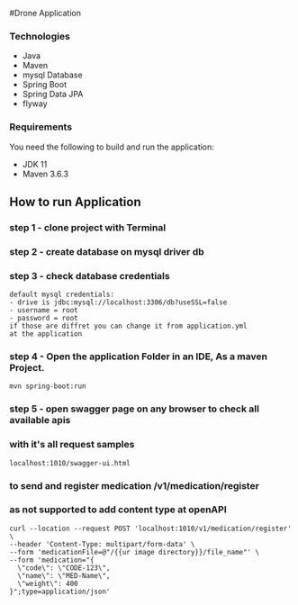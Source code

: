 #Drone Application

### Technologies

- Java
- Maven
- mysql Database
- Spring Boot
- Spring Data JPA
- flyway

### Requirements

You need the following to build and run the application:
- JDK 11
- Maven 3.6.3

## How to run Application

### step 1 - clone project with Terminal

### step 2 - create database on mysql driver db

### step 3 - check database credentials
```
default mysql credentials:
- drive is jdbc:mysql://localhost:3306/db?useSSL=false
- username = root
- password = root
if those are diffret you can change it from application.yml
at the application
```


### step 4 - Open the application Folder in an IDE, As a maven Project.
 
```
mvn spring-boot:run
```
### step 5 - open swagger page on any browser to check all available apis
### with it's all request samples

```
localhost:1010/swagger-ui.html
```

### to send and register medication /v1/medication/register
### as not supported to add content type at openAPI
```
curl --location --request POST 'localhost:1010/v1/medication/register' \
--header 'Content-Type: multipart/form-data' \
--form 'medicationFile=@"/{{ur image directory}}/file_name"' \
--form 'medication="{
  \"code\": \"CODE-123\",
  \"name\": \"MED-Name\",
  \"weight\": 400
}";type=application/json'
```